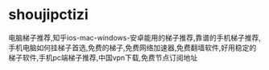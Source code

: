 # shoujipctizi
电脑梯子推荐,知乎ios-mac-windows-安卓能用的梯子推荐,靠谱的手机梯子推荐,手机电脑如何挂梯子首选,免费的梯子,免费网络加速器,免费翻墙软件,好用稳定的梯子软件,手机pc端梯子推荐,中国vpn下载,免费节点订阅地址
